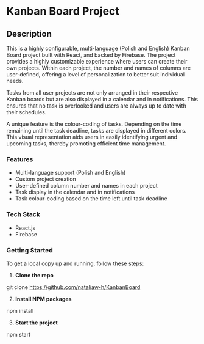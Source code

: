 # Kanban Board Project

## Description

This is a highly configurable, multi-language (Polish and English) Kanban Board project built with React, and backed by Firebase. The project provides a highly customizable experience where users can create their own projects. Within each project, the number and names of columns are user-defined, offering a level of personalization to better suit individual needs.

Tasks from all user projects are not only arranged in their respective Kanban boards but are also displayed in a calendar and in notifications. This ensures that no task is overlooked and users are always up to date with their schedules.

A unique feature is the colour-coding of tasks. Depending on the time remaining until the task deadline, tasks are displayed in different colors. This visual representation aids users in easily identifying urgent and upcoming tasks, thereby promoting efficient time management.

### Features

- Multi-language support (Polish and English)
- Custom project creation
- User-defined column number and names in each project
- Task display in the calendar and in notifications
- Task colour-coding based on the time left until task deadline

### Tech Stack

- React.js
- Firebase

### Getting Started

To get a local copy up and running, follow these steps:

1. **Clone the repo** 

git clone https://github.com/nataliaw-h/KanbanBoard

2. **Install NPM packages**

npm install

3. **Start the project**

npm start
